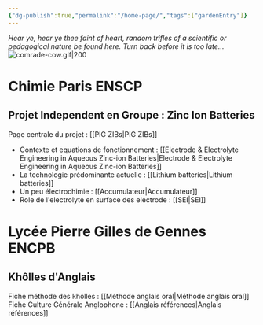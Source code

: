 ```yaml
---
{"dg-publish":true,"permalink":"/home-page/","tags":["gardenEntry"]}
---
```


_Hear ye, hear ye thee faint of heart, random trifles of a scientific or pedagogical nature be found here. Turn back before it is too late..._
![comrade-cow.gif|200](/img/user/comrade-cow.gif)
# Chimie Paris ENSCP
## Projet Independent en Groupe : Zinc Ion Batteries
Page centrale du projet : [[PIG ZIBs\|PIG ZIBs]]
- Contexte et equations de fonctionnement : [[Electrode & Electrolyte Engineering in Aqueous Zinc-ion Batteries\|Electrode & Electrolyte Engineering in Aqueous Zinc-ion Batteries]]
- La technologie prédominante actuelle : [[Lithium batteries\|Lithium batteries]]
- Un peu électrochimie : [[Accumulateur\|Accumulateur]]
- Role de l'electrolyte en surface des electrode : [[SEI\|SEI]]

# Lycée Pierre Gilles de Gennes ENCPB
## Khôlles d'Anglais
Fiche méthode des khôlles : [[Méthode anglais oral\|Méthode anglais oral]]
Fiche Culture Générale Anglophone : [[Anglais références\|Anglais références]]
